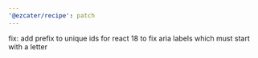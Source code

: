 ```yaml
---
'@ezcater/recipe': patch
---
```


fix: add prefix to unique ids for react 18 to fix aria labels which must start with a letter
